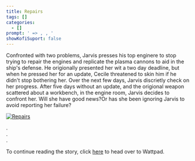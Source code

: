 ```yaml
---
title: Repairs
tags: []
categories:
  - []
prompt: ' => , , '
showKofiSuport: false
---
```

Confronted with two problems, Jarvis presses his top enginere to stop trying to repair the engines and replicate the plasma cannons to aid in the ship's defense. He origionally presented her wit a two day deadline, but when he pressed her for an update, Cecile threatened to skin him if he didn't stop bothering her. Over the next few days, Jarvis discrietly check on her progress. After five days without an update, and the origional weapon scattered about a workbench, in the engine room, Jarvis decides to confront her.<!-- more --> Will she have good news?Or has she been ignoring Jarvis to avoid reporting her failure?



<div class="center">

[![Repairs](/images/covers/discovery.png "Repairs")](https://www.wattpad.com/...)

</div>



<div class="center story-ellipses">

.</br>
.</br>
.</br>

</div>

<div>

To continue reading the story, click [here](https://www.wattpad.com/...) to head over to Wattpad.

</div>